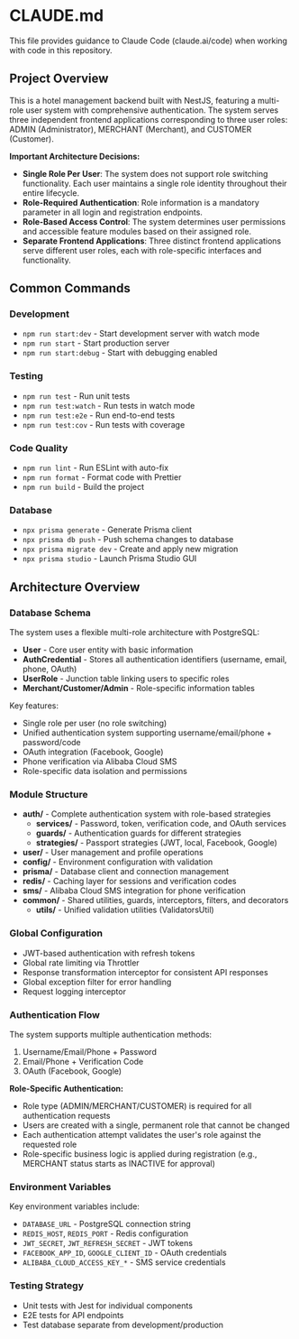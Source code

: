 # CLAUDE.md

This file provides guidance to Claude Code (claude.ai/code) when working with code in this repository.

## Project Overview

This is a hotel management backend built with NestJS, featuring a multi-role user system with comprehensive authentication. The system serves three independent frontend applications corresponding to three user roles: ADMIN (Administrator), MERCHANT (Merchant), and CUSTOMER (Customer).

**Important Architecture Decisions:**
- **Single Role Per User**: The system does not support role switching functionality. Each user maintains a single role identity throughout their entire lifecycle.
- **Role-Required Authentication**: Role information is a mandatory parameter in all login and registration endpoints.
- **Role-Based Access Control**: The system determines user permissions and accessible feature modules based on their assigned role.
- **Separate Frontend Applications**: Three distinct frontend applications serve different user roles, each with role-specific interfaces and functionality.

## Common Commands

### Development
- `npm run start:dev` - Start development server with watch mode
- `npm run start` - Start production server  
- `npm run start:debug` - Start with debugging enabled

### Testing
- `npm run test` - Run unit tests
- `npm run test:watch` - Run tests in watch mode
- `npm run test:e2e` - Run end-to-end tests
- `npm run test:cov` - Run tests with coverage

### Code Quality
- `npm run lint` - Run ESLint with auto-fix
- `npm run format` - Format code with Prettier
- `npm run build` - Build the project

### Database
- `npx prisma generate` - Generate Prisma client
- `npx prisma db push` - Push schema changes to database
- `npx prisma migrate dev` - Create and apply new migration
- `npx prisma studio` - Launch Prisma Studio GUI

## Architecture Overview

### Database Schema
The system uses a flexible multi-role architecture with PostgreSQL:

- **User** - Core user entity with basic information
- **AuthCredential** - Stores all authentication identifiers (username, email, phone, OAuth)
- **UserRole** - Junction table linking users to specific roles
- **Merchant/Customer/Admin** - Role-specific information tables

Key features:
- Single role per user (no role switching)
- Unified authentication system supporting username/email/phone + password/code
- OAuth integration (Facebook, Google)
- Phone verification via Alibaba Cloud SMS
- Role-specific data isolation and permissions

### Module Structure
- **auth/** - Complete authentication system with role-based strategies
  - **services/** - Password, token, verification code, and OAuth services
  - **guards/** - Authentication guards for different strategies
  - **strategies/** - Passport strategies (JWT, local, Facebook, Google)
- **user/** - User management and profile operations
- **config/** - Environment configuration with validation
- **prisma/** - Database client and connection management
- **redis/** - Caching layer for sessions and verification codes
- **sms/** - Alibaba Cloud SMS integration for phone verification
- **common/** - Shared utilities, guards, interceptors, filters, and decorators
  - **utils/** - Unified validation utilities (ValidatorsUtil)

### Global Configuration
- JWT-based authentication with refresh tokens
- Global rate limiting via Throttler
- Response transformation interceptor for consistent API responses
- Global exception filter for error handling
- Request logging interceptor

### Authentication Flow
The system supports multiple authentication methods:
1. Username/Email/Phone + Password
2. Email/Phone + Verification Code
3. OAuth (Facebook, Google)

**Role-Specific Authentication:**
- Role type (ADMIN/MERCHANT/CUSTOMER) is required for all authentication requests
- Users are created with a single, permanent role that cannot be changed
- Each authentication attempt validates the user's role against the requested role
- Role-specific business logic is applied during registration (e.g., MERCHANT status starts as INACTIVE for approval)

### Environment Variables
Key environment variables include:
- `DATABASE_URL` - PostgreSQL connection string
- `REDIS_HOST`, `REDIS_PORT` - Redis configuration
- `JWT_SECRET`, `JWT_REFRESH_SECRET` - JWT tokens
- `FACEBOOK_APP_ID`, `GOOGLE_CLIENT_ID` - OAuth credentials
- `ALIBABA_CLOUD_ACCESS_KEY_*` - SMS service credentials

### Testing Strategy
- Unit tests with Jest for individual components
- E2E tests for API endpoints
- Test database separate from development/production